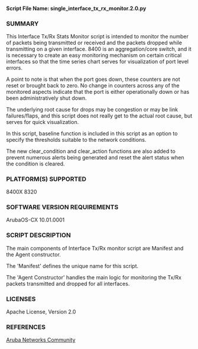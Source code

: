 #### Script File Name: single\_interface\_tx_rx\_monitor.2.0.py

### SUMMARY
This Interface Tx/Rx Stats Monitor script is intended to monitor the number of packets being transmitted or received and the packets dropped while transmitting on a given interface. 8400 is an aggregation/core switch, and it is necessary to create an easy monitoring mechanism on certain critical interfaces so that the time series chart serves for visualization of port level errors.

A point to note is that when the port goes down, these counters are not reset or brought back to zero. No change in counters across any of the monitored aspects indicate that the port is either operationally down or has been administratively shut down.

The underlying root cause for drops may be congestion or may be link failures/flaps, and this script does not really get to the actual root cause, but serves for quick visualization.

In this script, baseline function is included in this script as an option to specify the thresholds suitable to the network conditions.

The new clear_condition and clear_action functions are also added to prevent numerous alerts being generated and reset the alert status when the condition is cleared.

### PLATFORM(S) SUPPORTED
8400X
8320

### SOFTWARE VERSION REQUIREMENTS
ArubaOS-CX 10.01.0001

### SCRIPT DESCRIPTION
The main components of Interface Tx/Rx monitor script are Manifest and the Agent constructor.

The 'Manifest' defines the unique name for this script.

The 'Agent Constructor' handles the main logic for monitoring the Tx/Rx packets transmitted and dropped for all interfaces.


### LICENSES
Apache License, Version 2.0

### REFERENCES
[Aruba Networks Community](http://community.arubanetworks.com/t5/Network-Analytic-Engine/ct-p/NetworkAnalyticEngine)
